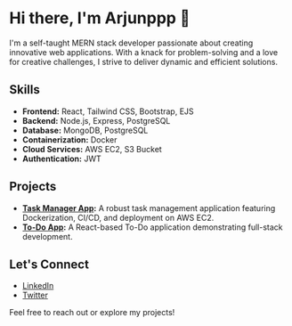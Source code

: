 # Hi there, I'm Arjunppp 👋

I'm a self-taught MERN stack developer passionate about creating innovative web applications. With a knack for problem-solving and a love for creative challenges, I strive to deliver dynamic and efficient solutions.

## Skills
- **Frontend:** React, Tailwind CSS, Bootstrap, EJS
- **Backend:** Node.js, Express, PostgreSQL
- **Database:** MongoDB, PostgreSQL
- **Containerization:** Docker
- **Cloud Services:** AWS EC2, S3 Bucket
- **Authentication:** JWT

## Projects
- **[Task Manager App](https://github.com/Arjunppp/TASK_MANAGER_APP):** A robust task management application featuring Dockerization, CI/CD, and deployment on AWS EC2.
- **[To-Do App](https://github.com/Arjunppp/React_todo):** A React-based To-Do application demonstrating full-stack development.

## Let's Connect
- [LinkedIn](https://www.linkedin.com/in/arjunppp)
- [Twitter](https://twitter.com/arjunppp)

Feel free to reach out or explore my projects!
